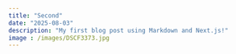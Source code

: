 ```yaml
---
title: "Second"
date: "2025-08-03"
description: "My first blog post using Markdown and Next.js!"
image : /images/DSCF3373.jpg
---
```








